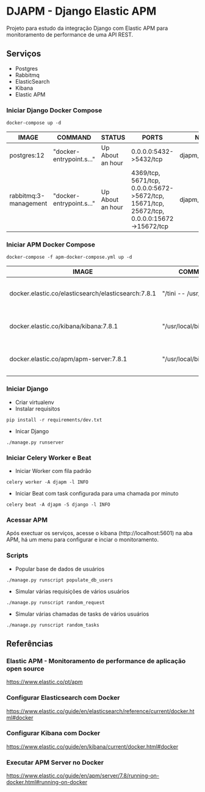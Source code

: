 # DJAPM - Django Elastic APM
Projeto para estudo da integração Django com Elastic APM para monitoramento de performance de uma API REST.

## Serviços
- Postgres
- Rabbitmq
- ElasticSearch
- Kibana
- Elastic APM

### Iniciar Django Docker Compose
```
docker-compose up -d
```

| IMAGE | COMMAND | STATUS | PORTS | NAMES |
| ----- | ------- | ------ | ----- | ----- |
| postgres:12 | "docker-entrypoint.s…" | Up About an hour | 0.0.0.0:5432->5432/tcp | djapm_postgres_1 |
| rabbitmq:3-management | "docker-entrypoint.s…" | Up About an hour | 4369/tcp, 5671/tcp, 0.0.0.0:5672->5672/tcp, 15671/tcp, 25672/tcp, 0.0.0.0:15672->15672/tcp | djapm_rabbitmq_1 |

### Iniciar APM Docker Compose
```
docker-compose -f apm-docker-compose.yml up -d
```

| IMAGE | COMMAND | STATUS | PORTS | NAMES |
| ----- | ------- | ------ | ----- | ----- |
| docker.elastic.co/elasticsearch/elasticsearch:7.8.1 | "/tini -- /usr/local…" | Up About an hour (healthy) | 0.0.0.0:9200->9200/tcp, 9300/tcp | djapm_elasticsearch_1 |
| docker.elastic.co/kibana/kibana:7.8.1 | "/usr/local/bin/dumb…" | Up About an hour (healthy) | 0.0.0.0:5601->5601/tcp | djapm_kibana_1 |
| docker.elastic.co/apm/apm-server:7.8.1 | "/usr/local/bin/dock…" | Up About an hour (healthy) | 0.0.0.0:8200->8200/tcp | djapm_apm_server_1 |

### Iniciar Django
- Criar virtualenv
- Instalar requisitos
```
pip install -r requirements/dev.txt
```

- Inicar Django
```
./manage.py runserver
```

### Iniciar Celery Worker e Beat
- Iniciar Worker com fila padrão
```
celery worker -A djapm -l INFO
```

- Iniciar Beat com task configurada para uma chamada por minuto
```
celery beat -A djapm -S django -l INFO
```

### Acessar APM
Após exectuar os serviços, acesse o kibana (http://localhost:5601) na aba APM, há um menu para configurar e inciar o monitoramento.

### Scripts
- Popular base de dados de usuários
```
./manage.py runscript populate_db_users
```

- Simular várias requisições de vários usuários
```
./manage.py runscript random_request
```

- Simular várias chamadas de tasks de vários usuários
```
./manage.py runscript random_tasks
```

## Referências

### Elastic APM - Monitoramento de performance de aplicação open source
https://www.elastic.co/pt/apm

### Configurar Elasticsearch com Docker
https://www.elastic.co/guide/en/elasticsearch/reference/current/docker.html#docker

### Configurar Kibana com Docker
https://www.elastic.co/guide/en/kibana/current/docker.html#docker

### Executar APM Server no Docker
https://www.elastic.co/guide/en/apm/server/7.8/running-on-docker.html#running-on-docker
